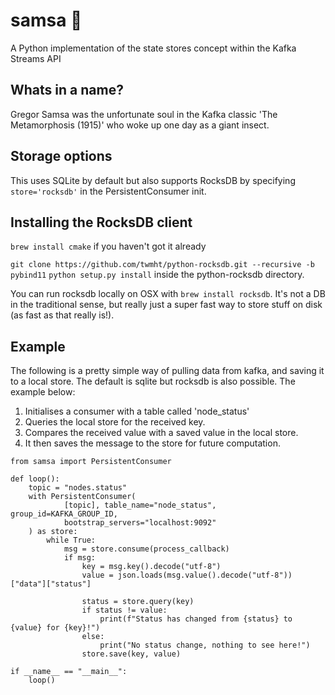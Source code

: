 # samsa 🐞

A Python implementation of the state stores concept within the Kafka Streams API

## Whats in a name?

Gregor Samsa was the unfortunate soul in the Kafka classic 'The Metamorphosis (1915)' who woke up one day as a giant insect.

## Storage options

This uses SQLite by default but also supports RocksDB by specifying `store='rocksdb'` in the PersistentConsumer init. 

## Installing the RocksDB client

`brew install cmake` if you haven't got it already

`git clone https://github.com/twmht/python-rocksdb.git --recursive -b pybind11`
`python setup.py install` inside the python-rocksdb directory.

You can run rocksdb locally on OSX with `brew install rocksdb`. It's not a DB in the traditional sense, but really just
a super fast way to store stuff on disk (as fast as that really is!).

## Example 
The following is a pretty simple way of pulling data from kafka, and saving it to a local store. The default is sqlite but rocksdb is also possible.
The example below:

1. Initialises a consumer with a table called 'node_status'
2. Queries the local store for the received key.
3. Compares the received value with a saved value in the local store.
4. It then saves the message to the store for future computation.

```
from samsa import PersistentConsumer

def loop():
    topic = "nodes.status"
    with PersistentConsumer(
            [topic], table_name="node_status", group_id=KAFKA_GROUP_ID,
            bootstrap_servers="localhost:9092"
    ) as store:
        while True:
            msg = store.consume(process_callback)
            if msg:
                key = msg.key().decode("utf-8")
                value = json.loads(msg.value().decode("utf-8"))["data"]["status"]
                
                status = store.query(key)
                if status != value:
                    print(f"Status has changed from {status} to {value} for {key}!")
                else:
                    print("No status change, nothing to see here!")
                store.save(key, value)
                
if __name__ == "__main__":
    loop()                
```
